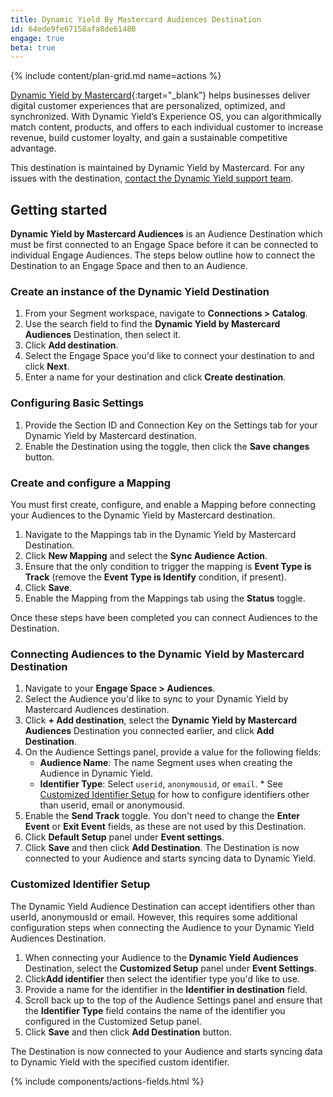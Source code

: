 ```yaml
---
title: Dynamic Yield By Mastercard Audiences Destination
id: 64ede9fe67158afa8de61480
engage: true
beta: true
---
```


{% include content/plan-grid.md name=actions %}

[Dynamic Yield by Mastercard](https://www.dynamicyield.com/){:target="_blank”} helps businesses deliver digital customer experiences that are personalized, optimized, and synchronized.
With Dynamic Yield’s Experience OS, you can algorithmically match content, products, and offers to each individual customer to increase revenue, build customer loyalty, and gain a sustainable competitive advantage.

This destination is maintained by Dynamic Yield by Mastercard. For any issues with the destination, [contact the Dynamic Yield support team](mailto:info@dynamicyield.com).

## Getting started

**Dynamic Yield by Mastercard Audiences** is an Audience Destination which must be first connected to an Engage Space before it can be connected to individual Engage Audiences. The steps below outline how to connect the Destination to an Engage Space and then to an Audience.

### Create an instance of the Dynamic Yield Destination

1. From your Segment workspace, navigate to **Connections > Catalog**.
2. Use the search field to find the **Dynamic Yield by Mastercard Audiences** Destination, then select it.
3. Click **Add destination**.
4. Select the Engage Space you'd like to connect your destination to and click **Next**. 
5. Enter a name for your destination and click **Create destination**.

### Configuring Basic Settings
1. Provide the Section ID and Connection Key on the Settings tab for your Dynamic Yield by Mastercard destination.
2. Enable the Destination using the toggle, then click the **Save changes** button.


### Create and configure a Mapping
You must first create, configure, and enable a Mapping before connecting your Audiences to the Dynamic Yield by Mastercard destination.

1. Navigate to the Mappings tab in the Dynamic Yield by Mastercard Destination.
2. Click **New Mapping** and select the **Sync Audience Action**.
3. Ensure that the only condition to trigger the mapping is **Event Type is Track** (remove the **Event Type is Identify** condition, if present).
4. Click **Save**.
5. Enable the Mapping from the Mappings tab using the **Status** toggle.

Once these steps have been completed you can connect Audiences to the Destination.

### Connecting Audiences to the Dynamic Yield by Mastercard Destination

1. Navigate to your **Engage Space > Audiences**.
2. Select the Audience you'd like to sync to your Dynamic Yield by Mastercard Audiences destination. 
3. Click **+ Add destination**, select the **Dynamic Yield by Mastercard Audiences** Destination you connected earlier, and click **Add Destination**.
4. On the Audience Settings panel, provide a value for the following fields: 
     - **Audience Name**: The name Segment uses when creating the Audience in Dynamic Yield.
     - **Identifier Type**: Select `userid`, `anonymousid`, or `email`. * See [Customized Identifier Setup](#customized-identifier-setup) for how to configure identifiers other than userid, email or anonymousid.
5. Enable the **Send Track** toggle. You don't need to change the **Enter Event** or **Exit Event** fields, as these are not used by this Destination.
6. Click **Default Setup** panel under **Event settings**.
7. Click **Save** and then click **Add Destination**.
The Destination is now connected to your Audience and starts syncing data to Dynamic Yield.


### Customized Identifier Setup
The Dynamic Yield Audience Destination can accept identifiers other than userId, anonymousId or email. However, this requires some additional configuration steps when connecting the Audience to your Dynamic Yield Audiences Destination.

1. When connecting your Audience to the **Dynamic Yield Audiences** Destination, select the **Customized Setup** panel under **Event Settings**.
2. Click**Add identifier** then select the identifier type you'd like to use.
3. Provide a name for the identifier in the **Identifier in destination** field.
4. Scroll back up to the top of the Audience Settings panel and ensure that the **Identifier Type** field contains the name of the identifier you configured in the Customized Setup panel.
5. Click **Save** and then click **Add Destination** button.

The Destination is now connected to your Audience and starts syncing data to Dynamic Yield with the specified custom identifier.

{% include components/actions-fields.html %}
